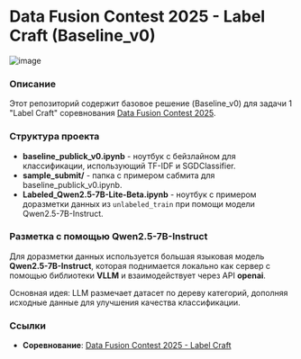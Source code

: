 # Data Fusion Contest 2025 - Label Craft (Baseline_v0)

![image](https://github.com/user-attachments/assets/b48cc238-a2c7-4dce-9fa9-2abac4e151d5)

### Описание
Этот репозиторий содержит базовое решение (Baseline_v0) для задачи 1 "Label Craft" соревнования [Data Fusion Contest 2025](https://ods.ai/competitions/data-fusion2025-labelcraft).

### Структура проекта

- **baseline_publick_v0.ipynb** - ноутбук с бейзлайном для классификации, использующий TF-IDF и SGDClassifier.
- **sample_submit/** - папка с примером сабмита для baseline_publick_v0.ipynb.
- **Labeled_Qwen2.5-7B-Lite-Beta.ipynb** - ноутбук с примером доразметки данных из `unlabeled_train` при помощи модели Qwen2.5-7B-Instruct.

### Разметка с помощью Qwen2.5-7B-Instruct
Для доразметки данных используется большая языковая модель **Qwen2.5-7B-Instruct**, которая поднимается локально как сервер с помощью библиотеки **VLLM** и взаимодействует через API **openai**.

Основная идея: LLM размечает датасет по дереву категорий, дополняя исходные данные для улучшения качества классификации.

### Ссылки
- **Соревнование**: [Data Fusion Contest 2025 - Label Craft](https://ods.ai/competitions/data-fusion2025-labelcraft)


